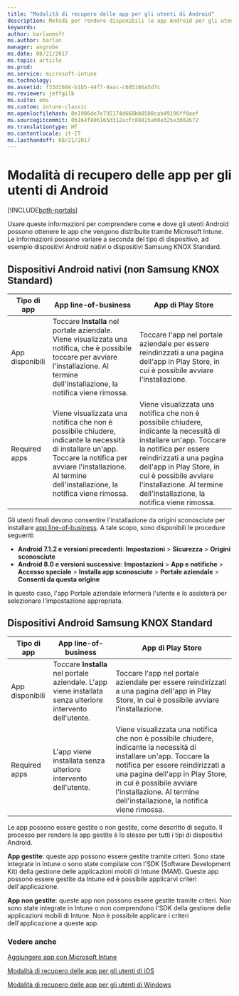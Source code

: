 ```yaml
---
title: "Modalità di recupero delle app per gli utenti di Android"
description: Metodi per rendere disponibili le app Android per gli utenti finali
keywords: 
author: barlanmsft
ms.author: barlan
manager: angrobe
ms.date: 08/21/2017
ms.topic: article
ms.prod: 
ms.service: microsoft-intune
ms.technology: 
ms.assetid: f33d1684-b1b5-44f7-9aac-c6d5186a5d7c
ms.reviewer: jeffgilb
ms.suite: ems
ms.custom: intune-classic
ms.openlocfilehash: 0e1906de7e735174d660bb8508cab49196ff0aef
ms.sourcegitcommit: 0b164f806165d312acfc88815a60e325e3d02672
ms.translationtype: HT
ms.contentlocale: it-IT
ms.lasthandoff: 08/21/2017
---
```

# <a name="how-your-android-users-get-their-apps"></a>Modalità di recupero delle app per gli utenti di Android

[!INCLUDE[both-portals](./includes/note-for-both-portals.md)]

Usare queste informazioni per comprendere come e dove gli utenti Android possono ottenere le app che vengono distribuite tramite Microsoft Intune. Le informazioni possono variare a seconda del tipo di dispositivo, ad esempio dispositivi Android nativi o dispositivi Samsung KNOX Standard.

## <a name="native-non-samsung-knox-standard-android-devices"></a>Dispositivi Android nativi (non Samsung KNOX Standard)

| Tipo di app | App line-of-business | App di Play Store  |
| ------------- |-------------| -----|
| App disponibili      | Toccare **Installa** nel portale aziendale. Viene visualizzata una notifica, che è possibile toccare per avviare l'installazione. Al termine dell'installazione, la notifica viene rimossa. | Toccare l'app nel portale aziendale per essere reindirizzati a una pagina dell'app in Play Store, in cui è possibile avviare l'installazione.|
| Required apps      | Viene visualizzata una notifica che non è possibile chiudere, indicante la necessità di installare un'app. Toccare la notifica per avviare l'installazione. Al termine dell'installazione, la notifica viene rimossa.    | Viene visualizzata una notifica che non è possibile chiudere, indicante la necessità di installare un'app. Toccare la notifica per essere reindirizzati a una pagina dell'app in Play Store, in cui è possibile avviare l'installazione. Al termine dell'installazione, la notifica viene rimossa. |

Gli utenti finali devono consentire l'installazione da origini sconosciute per installare [app line-of-business](lob-apps-android.md). A tale scopo, sono disponibili le procedure seguenti:

* **Android 7.1.2 e versioni precedenti**: **Impostazioni** > **Sicurezza** > **Origini sconosciute**
* **Android 8.0 e versioni successive**: **Impostazioni** > **App e notifiche** > **Accesso speciale** > **Installa app sconosciute** > **Portale aziendale** > **Consenti da questa origine**

In questo caso, l'app Portale aziendale informerà l'utente e lo assisterà per selezionare l'impostazione appropriata. 


## <a name="samsung-knox-standard-android-devices"></a>Dispositivi Android Samsung KNOX Standard

| Tipo di app | App line-of-business | App di Play Store  |
| ------------- |-------------| -----|
| App disponibili      | Toccare **Installa** nel portale aziendale. L'app viene installata senza ulteriore intervento dell'utente. | Toccare l'app nel portale aziendale per essere reindirizzati a una pagina dell'app in Play Store, in cui è possibile avviare l'installazione.|
| Required apps      | L'app viene installata senza ulteriore intervento dell'utente.    | Viene visualizzata una notifica che non è possibile chiudere, indicante la necessità di installare un'app. Toccare la notifica per essere reindirizzati a una pagina dell'app in Play Store, in cui è possibile avviare l'installazione. Al termine dell'installazione, la notifica viene rimossa. |

Le app possono essere gestite o non gestite, come descritto di seguito. Il processo per rendere le app gestite è lo stesso per tutti i tipi di dispositivi Android.

**App gestite**: queste app possono essere gestite tramite criteri. Sono state integrate in Intune o sono state compilate con l'SDK (Software Development Kit) della gestione delle applicazioni mobili di Intune (MAM). Queste app possono essere gestite da Intune ed è possibile applicarvi criteri dell'applicazione.

**App non gestite**: queste app non possono essere gestite tramite criteri. Non sono state integrate in Intune o non comprendono l'SDK della gestione delle applicazioni mobili di Intune. Non è possibile applicare i criteri dell'applicazione a queste app.

### <a name="see-also"></a>Vedere anche
[Aggiungere app con Microsoft Intune](apps-add.md)

[Modalità di recupero delle app per gli utenti di iOS](end-user-apps-ios.md)

[Modalità di recupero delle app per gli utenti di Windows](end-user-apps-windows.md)
